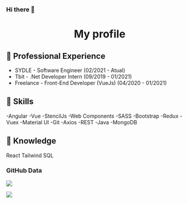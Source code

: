 ### Hi there 👋 

<h1 align="center">My profile</h1>

## 🔭 Professional Experience
- SYDLE - Software Engineer (02/2021 - Atual)
- Tbit - .Net Developer Intern (09/2019 - 01/2021)
- Freelance - Front-End Developer (VueJs) (04/2020 - 01/2021)


## 🤹 Skills
-Angular
-Vue
-StencilJs
-Web Components
-SASS
-Bootstrap
-Redux
-Vuex
-Material UI
-Git
-Axios
-REST
-Java
-MongoDB

## 📗 Knowledge

React
Tailwind
SQL

### GitHub Data

![](https://github-readme-stats.vercel.app/api?username=MatheusOliveira2&show_icons=true&theme=blueberry)

![](https://github-readme-stats.vercel.app/api/top-langs/?username=MatheusOliveira2&layout=compact&theme=blueberry&exclude_repo=CG&hide=CSS)
